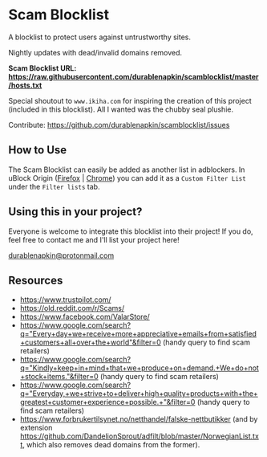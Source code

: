 # Scam Blocklist

A blocklist to protect users against untrustworthy sites.

Nightly updates with dead/invalid domains removed.

**Scam Blocklist URL: https://raw.githubusercontent.com/durablenapkin/scamblocklist/master/hosts.txt**

Special shoutout to `www.ikiha.com` for inspiring the creation of this project (included in this blocklist). All I wanted was the chubby seal plushie.

Contribute: https://github.com/durablenapkin/scamblocklist/issues

## How to Use

The Scam Blocklist can easily be added as another list in adblockers. In uBlock Origin ([Firefox](https://addons.mozilla.org/en-US/firefox/addon/ublock-origin/) | [Chrome](https://chrome.google.com/webstore/detail/ublock-origin/cjpalhdlnbpafiamejdnhcphjbkeiagm)) you can add it as a `Custom Filter List` under the `Filter lists` tab.

## Using this in your project?

Everyone is welcome to integrate this blocklist into their project! If you do, feel free to contact me and I'll list your project here!

durablenapkin@protonmail.com

## Resources

* https://www.trustpilot.com/
* https://old.reddit.com/r/Scams/
* https://www.facebook.com/ValarStore/
* https://www.google.com/search?q="Every+day+we+receive+more+appreciative+emails+from+satisfied+customers+all+over+the+world"&filter=0 (handy query to find scam retailers)
* https://www.google.com/search?q="Kindly+keep+in+mind+that+we+produce+on+demand.+We+do+not+stock+items."&filter=0 (handy query to find scam retailers)
* https://www.google.com/search?q="Everyday,+we+strive+to+deliver+high+quality+products+with+the+greatest+customer+experience+possible.+"&filter=0 (handy query to find scam retailers)
* https://www.forbrukertilsynet.no/netthandel/falske-nettbutikker (and by extension https://github.com/DandelionSprout/adfilt/blob/master/NorwegianList.txt, which also removes dead domains from the former).
